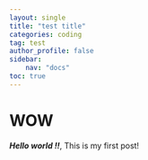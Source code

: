 ```yaml
---
layout: single
title: "test title"
categories: coding
tag: test 
author_profile: false
sidebar:
    nav: "docs"
toc: true
---
```


# WOW

***Hello world !!***, This is my first post!

